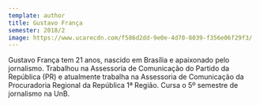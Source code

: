 ```yaml
---
template: author
title: Gustavo França
semester: 2018/2
image: https://www.ucarecdn.com/f586d2dd-9e0e-4d70-8039-f356e06f29f3/
---
```

Gustavo França tem 21 anos, nascido em Brasília e apaixonado pelo jornalismo. Trabalhou na Assessoria de Comunicação do Partido da República (PR) e atualmente trabalha na Assessoria de Comunicação da Procuradoria Regional da República 1ª Região. Cursa o 5º semestre de jornalismo na UnB.
